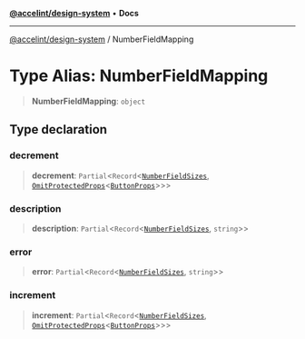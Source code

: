 [**@accelint/design-system**](../README.md) • **Docs**

***

[@accelint/design-system](../README.md) / NumberFieldMapping

# Type Alias: NumberFieldMapping

> **NumberFieldMapping**: `object`

## Type declaration

### decrement

> **decrement**: `Partial`\<`Record`\<[`NumberFieldSizes`](NumberFieldSizes.md), [`OmitProtectedProps`](OmitProtectedProps.md)\<[`ButtonProps`](ButtonProps.md)\>\>\>

### description

> **description**: `Partial`\<`Record`\<[`NumberFieldSizes`](NumberFieldSizes.md), `string`\>\>

### error

> **error**: `Partial`\<`Record`\<[`NumberFieldSizes`](NumberFieldSizes.md), `string`\>\>

### increment

> **increment**: `Partial`\<`Record`\<[`NumberFieldSizes`](NumberFieldSizes.md), [`OmitProtectedProps`](OmitProtectedProps.md)\<[`ButtonProps`](ButtonProps.md)\>\>\>
